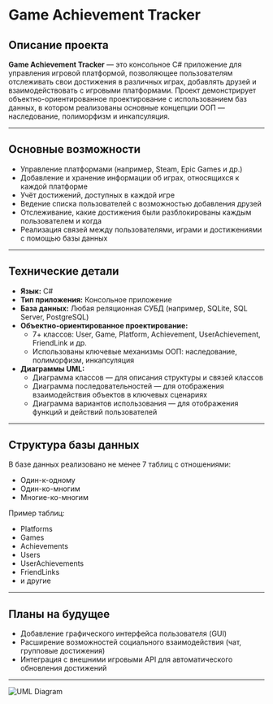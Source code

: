 # Game Achievement Tracker

## Описание проекта

**Game Achievement Tracker** — это консольное C# приложение для управления игровой платформой, позволяющее пользователям отслеживать свои достижения в различных играх, добавлять друзей и взаимодействовать с игровыми платформами. Проект демонстрирует объектно-ориентированное проектирование с использованием баз данных, в котором реализованы основные концепции ООП — наследование, полиморфизм и инкапсуляция.

---

## Основные возможности

- Управление платформами (например, Steam, Epic Games и др.)
- Добавление и хранение информации об играх, относящихся к каждой платформе
- Учёт достижений, доступных в каждой игре
- Ведение списка пользователей с возможностью добавления друзей
- Отслеживание, какие достижения были разблокированы каждым пользователем и когда
- Реализация связей между пользователями, играми и достижениями с помощью базы данных

---

## Технические детали

- **Язык:** C#
- **Тип приложения:** Консольное приложение
- **База данных:** Любая реляционная СУБД (например, SQLite, SQL Server, PostgreSQL)
- **Объектно-ориентированное проектирование:**
  - 7+ классов: User, Game, Platform, Achievement, UserAchievement, FriendLink и др.
  - Использованы ключевые механизмы ООП: наследование, полиморфизм, инкапсуляция
- **Диаграммы UML:**
  - Диаграмма классов — для описания структуры и связей классов
  - Диаграмма последовательностей — для отображения взаимодействия объектов в ключевых сценариях
  - Диаграмма вариантов использования — для отображения функций и действий пользователей

---

## Структура базы данных

В базе данных реализовано не менее 7 таблиц с отношениями:
- Один-к-одному
- Один-ко-многим
- Многие-ко-многим

Пример таблиц:
- Platforms
- Games
- Achievements
- Users
- UserAchievements
- FriendLinks
- и другие

---

## Планы на будущее

- Добавление графического интерфейса пользователя (GUI)
- Расширение возможностей социального взаимодействия (чат, групповые достижения)
- Интеграция с внешними игровыми API для автоматического обновления достижений

---

![UML Diagram](https://github.com/user-attachments/assets/1998fd9c-b240-41df-99bd-ce5f6c090db3)


